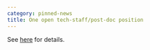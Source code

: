 ```yaml
---
category: pinned-news
title: One open tech-staff/post-doc position
---
```


See [here](https://www.riken.jp/en/careers/researchers/20230927_1/index.html) for details.
